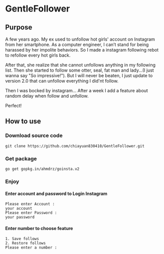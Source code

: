 # GentleFollower
## Purpose
A few years ago. My ex used to unfollow hot girls' account on Instagram from her smartphone. As a computer engineer, I can’t stand for being harassed by her impolite behaviors. So I made a instagram following rebot to refollow every hot girls back.

After that, she realize that she cannot unfollows anything in my following list. Then she started to follow some otter, seal, fat man and lady...(I just wanna say "So impressive!"). But I will never be beaten, I just update to version 2.0 that can unfollow everything I did'nt follow. 

Then I was bocked by instagram... After a week I add a feature about random delay when follow and unfollow.

Perfect!

## How to use
### Download source code
`git clone https://github.com/chiayuan830410/GentleFollower.git`
### Get package
`go get gopkg.in/ahmdrz/goinsta.v2`
### Enjoy
#### Enter account and password to Login Instagram
```
Please enter Account :
your account
Please enter Password :
your password
```
#### Enter number to choose feature
```
1. Save follows
2. Restore follows
Please enter a number :
```


